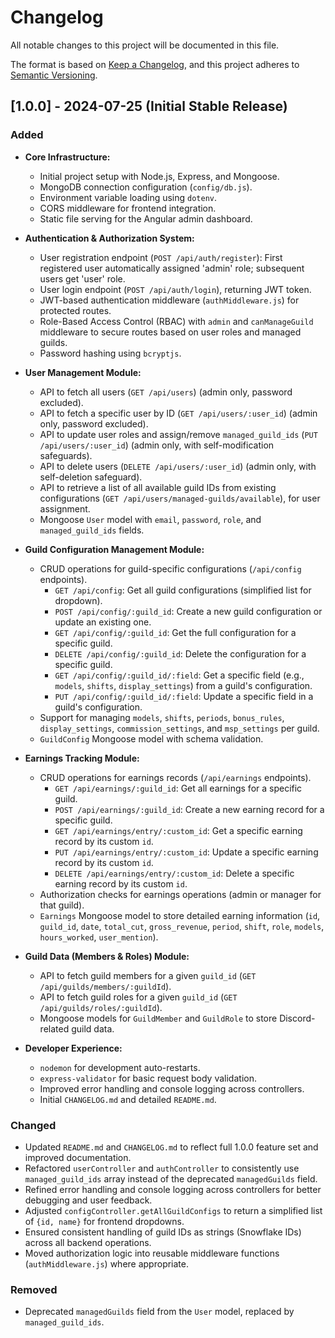 # Changelog

All notable changes to this project will be documented in this file.

The format is based on [Keep a Changelog](https://keepachangelog.com/en/1.0.0/),
and this project adheres to [Semantic Versioning](https://semver.org/spec/v2.0.0.html).

## [1.0.0] - 2024-07-25 (Initial Stable Release)

### Added

*   **Core Infrastructure:**
    *   Initial project setup with Node.js, Express, and Mongoose.
    *   MongoDB connection configuration (`config/db.js`).
    *   Environment variable loading using `dotenv`.
    *   CORS middleware for frontend integration.
    *   Static file serving for the Angular admin dashboard.

*   **Authentication & Authorization System:**
    *   User registration endpoint (`POST /api/auth/register`): First registered user automatically assigned 'admin' role; subsequent users get 'user' role.
    *   User login endpoint (`POST /api/auth/login`), returning JWT token.
    *   JWT-based authentication middleware (`authMiddleware.js`) for protected routes.
    *   Role-Based Access Control (RBAC) with `admin` and `canManageGuild` middleware to secure routes based on user roles and managed guilds.
    *   Password hashing using `bcryptjs`.

*   **User Management Module:**
    *   API to fetch all users (`GET /api/users`) (admin only, password excluded).
    *   API to fetch a specific user by ID (`GET /api/users/:user_id`) (admin only, password excluded).
    *   API to update user roles and assign/remove `managed_guild_ids` (`PUT /api/users/:user_id`) (admin only, with self-modification safeguards).
    *   API to delete users (`DELETE /api/users/:user_id`) (admin only, with self-deletion safeguard).
    *   API to retrieve a list of all available guild IDs from existing configurations (`GET /api/users/managed-guilds/available`), for user assignment.
    *   Mongoose `User` model with `email`, `password`, `role`, and `managed_guild_ids` fields.

*   **Guild Configuration Management Module:**
    *   CRUD operations for guild-specific configurations (`/api/config` endpoints).
        *   `GET /api/config`: Get all guild configurations (simplified list for dropdown).
        *   `POST /api/config/:guild_id`: Create a new guild configuration or update an existing one.
        *   `GET /api/config/:guild_id`: Get the full configuration for a specific guild.
        *   `DELETE /api/config/:guild_id`: Delete the configuration for a specific guild.
        *   `GET /api/config/:guild_id/:field`: Get a specific field (e.g., `models`, `shifts`, `display_settings`) from a guild's configuration.
        *   `PUT /api/config/:guild_id/:field`: Update a specific field in a guild's configuration.
    *   Support for managing `models`, `shifts`, `periods`, `bonus_rules`, `display_settings`, `commission_settings`, and `msp_settings` per guild.
    *   `GuildConfig` Mongoose model with schema validation.

*   **Earnings Tracking Module:**
    *   CRUD operations for earnings records (`/api/earnings` endpoints).
        *   `GET /api/earnings/:guild_id`: Get all earnings for a specific guild.
        *   `POST /api/earnings/:guild_id`: Create a new earning record for a specific guild.
        *   `GET /api/earnings/entry/:custom_id`: Get a specific earning record by its custom `id`.
        *   `PUT /api/earnings/entry/:custom_id`: Update a specific earning record by its custom `id`.
        *   `DELETE /api/earnings/entry/:custom_id`: Delete a specific earning record by its custom `id`.
    *   Authorization checks for earnings operations (admin or manager for that guild).
    *   `Earnings` Mongoose model to store detailed earning information (`id`, `guild_id`, `date`, `total_cut`, `gross_revenue`, `period`, `shift`, `role`, `models`, `hours_worked`, `user_mention`).

*   **Guild Data (Members & Roles) Module:**
    *   API to fetch guild members for a given `guild_id` (`GET /api/guilds/members/:guildId`).
    *   API to fetch guild roles for a given `guild_id` (`GET /api/guilds/roles/:guildId`).
    *   Mongoose models for `GuildMember` and `GuildRole` to store Discord-related guild data.

*   **Developer Experience:**
    *   `nodemon` for development auto-restarts.
    *   `express-validator` for basic request body validation.
    *   Improved error handling and console logging across controllers.
    *   Initial `CHANGELOG.md` and detailed `README.md`.

### Changed

*   Updated `README.md` and `CHANGELOG.md` to reflect full 1.0.0 feature set and improved documentation.
*   Refactored `userController` and `authController` to consistently use `managed_guild_ids` array instead of the deprecated `managedGuilds` field.
*   Refined error handling and console logging across controllers for better debugging and user feedback.
*   Adjusted `configController.getAllGuildConfigs` to return a simplified list of `{id, name}` for frontend dropdowns.
*   Ensured consistent handling of guild IDs as strings (Snowflake IDs) across all backend operations.
*   Moved authorization logic into reusable middleware functions (`authMiddleware.js`) where appropriate.

### Removed

*   Deprecated `managedGuilds` field from the `User` model, replaced by `managed_guild_ids`.
